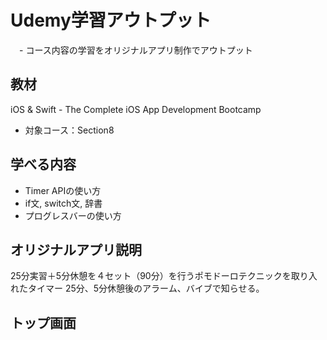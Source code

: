 # Udemy学習アウトプット
　- コース内容の学習をオリジナルアプリ制作でアウトプット

## 教材
iOS & Swift - The Complete iOS App Development Bootcamp
- 対象コース：Section8

## 学べる内容
- Timer APIの使い方
- if文, switch文, 辞書
- プログレスバーの使い方

## オリジナルアプリ説明
25分実習＋5分休憩を４セット（90分）を行うポモドーロテクニックを取り入れたタイマー
25分、5分休憩後のアラーム、バイブで知らせる。

## トップ画面

